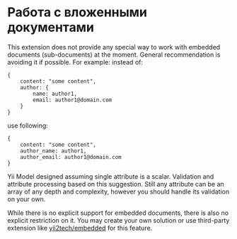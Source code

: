 Работа с вложенными документами
===============================

This extension does not provide any special way to work with embedded documents (sub-documents) at the moment.
General recommendation is avoiding it if possible.
For example: instead of:

```
{
    content: "some content",
    author: {
        name: author1,
        email: author1@domain.com
    }
}
```

use following:

```
{
    content: "some content",
    author_name: author1,
    author_email: author1@domain.com
}
```

Yii Model designed assuming single attribute is a scalar. Validation and attribute processing based on this suggestion.
Still any attribute can be an array of any depth and complexity, however you should handle its validation on your own.

While there is no explicit support for embedded documents, there is also no explicit restriction on it.
You may create your own solution or use third-party extension like [yii2tech/embedded](https://github.com/yii2tech/embedded)
for this feature.
